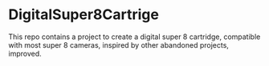 # DigitalSuper8Cartrige
This repo contains a project to create a digital super 8 cartridge, compatible with most super 8 cameras, inspired by other abandoned projects, improved.
